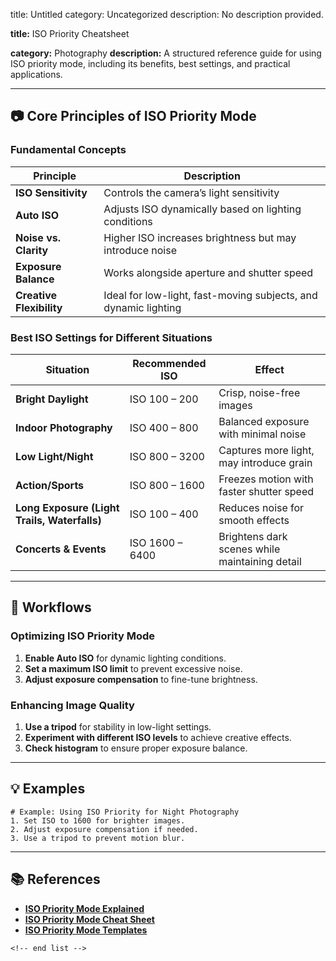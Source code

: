 title: Untitled
category: Uncategorized
description: No description provided.

**title:** ISO Priority Cheatsheet

**category:** Photography
**description:** A structured reference guide for using ISO priority mode, including its benefits, best settings, and practical applications.

---

## 📷 **Core Principles of ISO Priority Mode**

### **Fundamental Concepts**

| Principle                      | Description                                                     |
| ------------------------------ | --------------------------------------------------------------- |
| **ISO Sensitivity**      | Controls the camera’s light sensitivity                        |
| **Auto ISO**             | Adjusts ISO dynamically based on lighting conditions            |
| **Noise vs. Clarity**    | Higher ISO increases brightness but may introduce noise         |
| **Exposure Balance**     | Works alongside aperture and shutter speed                      |
| **Creative Flexibility** | Ideal for low-light, fast-moving subjects, and dynamic lighting |

### **Best ISO Settings for Different Situations**

| Situation                                          | Recommended ISO  | Effect                                         |
| -------------------------------------------------- | ---------------- | ---------------------------------------------- |
| **Bright Daylight**                          | ISO 100 – 200   | Crisp, noise-free images                       |
| **Indoor Photography**                       | ISO 400 – 800   | Balanced exposure with minimal noise           |
| **Low Light/Night**                          | ISO 800 – 3200  | Captures more light, may introduce grain       |
| **Action/Sports**                            | ISO 800 – 1600  | Freezes motion with faster shutter speed       |
| **Long Exposure (Light Trails, Waterfalls)** | ISO 100 – 400   | Reduces noise for smooth effects               |
| **Concerts & Events**                        | ISO 1600 – 6400 | Brightens dark scenes while maintaining detail |

---

## 🔄 **Workflows**

### **Optimizing ISO Priority Mode**

1. **Enable Auto ISO** for dynamic lighting conditions.
2. **Set a maximum ISO limit** to prevent excessive noise.
3. **Adjust exposure compensation** to fine-tune brightness.

### **Enhancing Image Quality**

1. **Use a tripod** for stability in low-light settings.
2. **Experiment with different ISO levels** to achieve creative effects.
3. **Check histogram** to ensure proper exposure balance.

---

## 💡 **Examples**

```plaintext
# Example: Using ISO Priority for Night Photography
1. Set ISO to 1600 for brighter images.  
2. Adjust exposure compensation if needed.  
3. Use a tripod to prevent motion blur.  
```

---

## 📚 **References**

- **[ISO Priority Mode Explained](https://www.photoworkout.com/iso-settings-guide/)**
- **[ISO Priority Mode Cheat Sheet](https://www.expertphotography.com/iso-cheat-sheet/)**
- **[ISO Priority Mode Templates](https://www.template.net/edit-online/488955/photography-cheatsheet)**

```
<!-- end list -->
```